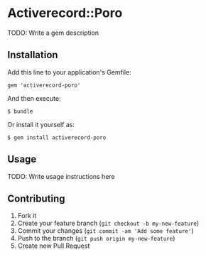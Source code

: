 # Activerecord::Poro

TODO: Write a gem description

## Installation

Add this line to your application's Gemfile:

    gem 'activerecord-poro'

And then execute:

    $ bundle

Or install it yourself as:

    $ gem install activerecord-poro

## Usage

TODO: Write usage instructions here

## Contributing

1. Fork it
2. Create your feature branch (`git checkout -b my-new-feature`)
3. Commit your changes (`git commit -am 'Add some feature'`)
4. Push to the branch (`git push origin my-new-feature`)
5. Create new Pull Request

